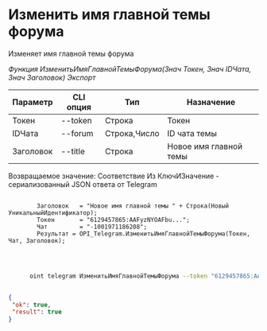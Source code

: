 ﻿---
sidebar_position: 9
---

# Изменить имя главной темы форума
 Изменяет имя главной темы форума


*Функция ИзменитьИмяГлавнойТемыФорума(Знач Токен, Знач IDЧата, Знач Заголовок) Экспорт*

  | Параметр | CLI опция | Тип | Назначение |
  |-|-|-|-|
  | Токен | --token | Строка | Токен |
  | IDЧата | --forum | Строка,Число | ID чата темы |
  | Заголовок | --title | Строка | Новое имя главной темы |

  
  Возвращаемое значение:   Соответствие Из КлючИЗначение - сериализованный JSON ответа от Telegram

```bsl title="Пример кода"
	
        Заголовок   = "Новое имя главной темы " + Строка(Новый УникальныйИдентификатор);
        Токен       = "6129457865:AAFyzNYOAFbu...";
        Чат         = "-1001971186208";
        Результат = OPI_Telegram.ИзменитьИмяГлавнойТемыФорума(Токен, Чат, Заголовок);
    
	
```

```sh title="Пример команды CLI"
    
      oint telegram ИзменитьИмяГлавнойТемыФорума --token "6129457865:AAFyzNYOAFbu..." --forum %forum% --title %title%


```


```json title="Результат"

{
 "ok": true,
 "result": true
}

```
